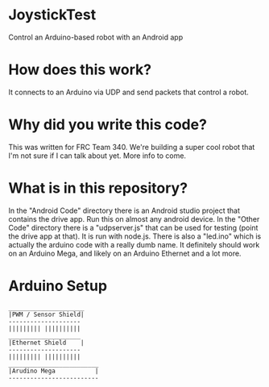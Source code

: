 # JoystickTest
Control an Arduino-based robot with an Android app

# How does this work?
It connects to an Arduino via UDP and send packets that control a robot.

# Why did you write this code?
This was written for FRC Team 340. We're building a super cool robot that I'm not sure if I can talk about yet. More info to come. 

# What is in this repository?
In the "Android Code" directory there is an Android studio project that contains the drive app. Run this on almost any android device. In the "Other Code" directory there is a "udpserver.js" that can be used for testing (point the drive app at that). It is run with node.js. There is also a "led.ino" which is actually the arduino code with a really dumb name. It definitely should work on an Arduino Mega, and likely on an Arduino Ethernet and a lot more.

# Arduino Setup
````
_____________________
|PWM / Sensor Shield|
--------------------
||||||||| ||||||||||
____________________
|Ethernet Shield    |
--------------------
||||||||| ||||||||||
_________________________
|Arudino Mega           |
-------------------------
````
